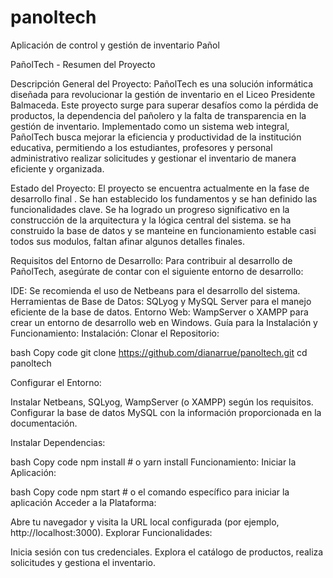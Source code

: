 # panoltech
Aplicación de control y gestión de inventario Pañol


PañolTech - Resumen del Proyecto

Descripción General del Proyecto:
PañolTech es una solución informática diseñada para revolucionar la gestión de inventario en el Liceo Presidente Balmaceda. Este proyecto surge para superar desafíos como la pérdida de productos, la dependencia del pañolero y la falta de transparencia en la gestión de inventario. Implementado como un sistema web integral, PañolTech busca mejorar la eficiencia y productividad de la institución educativa, permitiendo a los estudiantes, profesores y personal administrativo realizar solicitudes y gestionar el inventario de manera eficiente y organizada.

Estado del Proyecto:
El proyecto se encuentra actualmente en la fase de desarrollo final . Se han establecido los fundamentos y se han definido las funcionalidades clave. Se ha logrado un progreso significativo en la construcción de la arquitectura y la lógica central del sistema.
se ha construido la base de datos y se manteine en funcionamiento estable casi todos sus modulos, faltan afinar algunos detalles finales.

Requisitos del Entorno de Desarrollo:
Para contribuir al desarrollo de PañolTech, asegúrate de contar con el siguiente entorno de desarrollo:

IDE: Se recomienda el uso de Netbeans para el desarrollo del sistema.
Herramientas de Base de Datos: SQLyog y MySQL Server para el manejo eficiente de la base de datos.
Entorno Web: WampServer o XAMPP para crear un entorno de desarrollo web en Windows.
Guía para la Instalación y Funcionamiento:
Instalación:
Clonar el Repositorio:

bash
Copy code
git clone https://github.com/dianarrue/panoltech.git
cd panoltech

Configurar el Entorno:

Instalar Netbeans, SQLyog, WampServer (o XAMPP) según los requisitos.
Configurar la base de datos MySQL con la información proporcionada en la documentación.

Instalar Dependencias:

bash
Copy code
npm install   # o yarn install
Funcionamiento:
Iniciar la Aplicación:

bash
Copy code
npm start   # o el comando específico para iniciar la aplicación
Acceder a la Plataforma:

Abre tu navegador y visita la URL local configurada (por ejemplo, http://localhost:3000).
Explorar Funcionalidades:

Inicia sesión con tus credenciales.
Explora el catálogo de productos, realiza solicitudes y gestiona el inventario.


